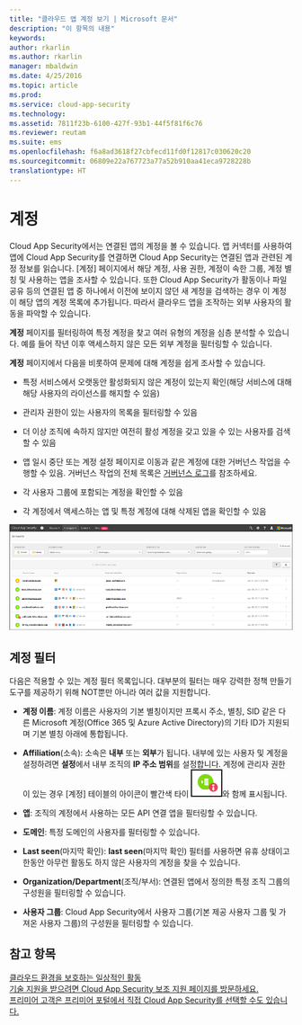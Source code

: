 ```yaml
---
title: "클라우드 앱 계정 보기 | Microsoft 문서"
description: "이 항목의 내용"
keywords: 
author: rkarlin
ms.author: rkarlin
manager: mbaldwin
ms.date: 4/25/2016
ms.topic: article
ms.prod: 
ms.service: cloud-app-security
ms.technology: 
ms.assetid: 7811f23b-6100-427f-93b1-44f5f81f6c76
ms.reviewer: reutam
ms.suite: ems
ms.openlocfilehash: f6a8ad3618f27cbfecd11fd0f12817c030620c20
ms.sourcegitcommit: 06809e22a767723a77a52b910aa41eca9728228b
translationtype: HT
---
```

# <a name="accounts"></a>계정
Cloud App Security에서는 연결된 앱의 계정을 볼 수 있습니다. 앱 커넥터를 사용하여 앱에 Cloud App Security를 연결하면 Cloud App Security는 연결된 앱과 관련된 계정 정보를 읽습니다. [계정] 페이지에서 해당 계정, 사용 권한, 계정이 속한 그룹, 계정 별칭 및 사용하는 앱을 조사할 수 있습니다. 또한 Cloud App Security가 활동이나 파일 공유 등의 연결된 앱 중 하나에서 이전에 보이지 않던 새 계정을 검색하는 경우 이 계정이 해당 앱의 계정 목록에 추가됩니다. 따라서 클라우드 앱을 조작하는 외부 사용자의 활동을 파악할 수 있습니다.


**계정** 페이지를 필터링하여 특정 계정을 찾고 여러 유형의 계정을 심층 분석할 수 있습니다. 예를 들어 작년 이후 액세스하지 않은 모든 외부 계정을 필터링할 수 있습니다. 

**계정** 페이지에서 다음을 비롯하여 문제에 대해 계정을 쉽게 조사할 수 있습니다.  

-   특정 서비스에서 오랫동안 활성화되지 않은 계정이 있는지 확인(해당 서비스에 대해 해당 사용자의 라이선스를 해지할 수 있음)  
-   관리자 권한이 있는 사용자의 목록을 필터링할 수 있음  

-   더 이상 조직에 속하지 않지만 여전히 활성 계정을 갖고 있을 수 있는 사용자를 검색할 수 있음  

-   앱 일시 중단 또는 계정 설정 페이지로 이동과 같은 계정에 대한 거버넌스 작업을 수행할 수 있음. 거버넌스 작업의 전체 목록은 [거버넌스 로그](governance-actions.md)를 참조하세요.
    
-   각 사용자 그룹에 포함되는 계정을 확인할 수 있음  

-   각 계정에서 액세스하는 앱 및 특정 계정에 대해 삭제된 앱을 확인할 수 있음
    

![계정 화면](./media/accounts-page.png)

## <a name="account-filters"></a>계정 필터
다음은 적용할 수 있는 계정 필터 목록입니다. 대부분의 필터는 매우 강력한 정책 만들기 도구를 제공하기 위해 NOT뿐만 아니라 여러 값을 지원합니다.  
  
- **계정 이름**: 계정 이름은 사용자의 기본 별칭이지만 프록시 주소, 별칭, SID 같은 다른 Microsoft 계정(Office 365 및 Azure Active Directory)의 기타 ID가 지원되며 기본 별칭 아래에 통합됩니다.

- **Affiliation**(소속): 소속은 **내부** 또는 **외부**가 됩니다. 내부에 있는 사용자 및 계정을 설정하려면 **설정**에서 내부 조직의 **IP 주소 범위**를 설정합니다. 계정에 관리자 권한이 있는 경우 [계정] 테이블의 아이콘이 빨간색 타이 ![계정 관리자 아이콘](./media/accounts-admin-icon.png)와 함께 표시됩니다.

- **앱**: 조직의 계정에서 사용하는 모든 API 연결 앱을 필터링할 수 있습니다.

- **도메인**: 특정 도메인의 사용자를 필터링할 수 있습니다.

- **Last seen**(마지막 확인): **last seen**(마지막 확인) 필터를 사용하면 유휴 상태이고 한동안 아무런 활동도 하지 않은 사용자의 계정을 찾을 수 있습니다.

- **Organization/Department**(조직/부서): 연결된 앱에서 정의한 특정 조직 그룹의 구성원을 필터링할 수 있습니다.

- **사용자 그룹**: Cloud App Security에서 사용자 그룹(기본 제공 사용자 그룹 및 가져온 사용자 그룹)의 구성원을 필터링할 수 있습니다.


## <a name="see-also"></a>참고 항목  
[클라우드 환경을 보호하는 일상적인 활동](daily-activities-to-protect-your-cloud-environment.md)   
[기술 지원을 받으려면 Cloud App Security 보조 지원 페이지를 방문하세요.](http://support.microsoft.com/oas/default.aspx?prid=16031)   
[프리미어 고객은 프리미어 포털에서 직접 Cloud App Security를 선택할 수도 있습니다.](https://premier.microsoft.com/)  
  
  